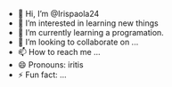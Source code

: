 - 👋 Hi, I’m @Irispaola24
- 👀 I’m interested in learning new things
- 🌱 I’m currently learning a programation.
- 💞️ I’m looking to collaborate on ...
- 📫 How to reach me ...
- 😄 Pronouns: iritis
- ⚡ Fun fact: ...

<!---
Irispaola24/Irispaola24 is a ✨ special ✨ repository because its `README.md` (this file) appears on your GitHub profile.
You can click the Preview link to take a look at your changes.
--->
